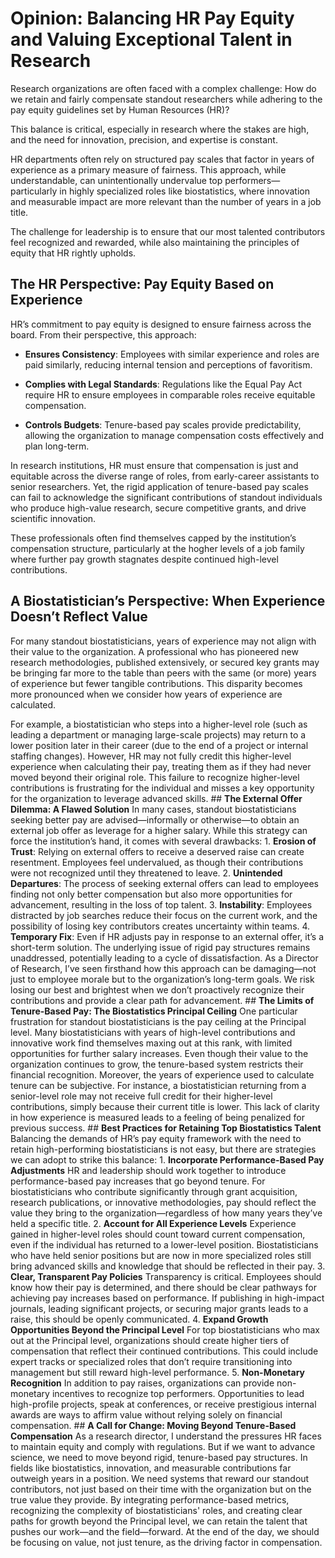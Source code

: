 # **Opinion: Balancing HR Pay Equity and Valuing Exceptional Talent in Research** 

Research organizations are often faced with a complex challenge: How do we retain and fairly compensate standout researchers while adhering to the pay equity guidelines set by Human Resources (HR)? 

This balance is critical, especially in research where the stakes are high, and the need for innovation, precision, and expertise is constant. 

HR departments often rely on structured pay scales that factor in years of experience as a primary measure of fairness. This approach, while understandable, can unintentionally undervalue top performers—particularly in highly specialized roles like biostatistics, where innovation and measurable impact are more relevant than the number of years in a job title. 

The challenge for leadership is to ensure that our most talented contributors feel recognized and rewarded, while also maintaining the principles of equity that HR rightly upholds. 

## **The HR Perspective: Pay Equity Based on Experience** 

HR’s commitment to pay equity is designed to ensure fairness across the board. From their perspective, this approach: 

- **Ensures Consistency**: Employees with similar experience and roles are paid similarly, reducing internal tension and perceptions of favoritism. 

- **Complies with Legal Standards**: Regulations like the Equal Pay Act require HR to ensure employees in comparable roles receive equitable compensation. 

- **Controls Budgets**: Tenure-based pay scales provide predictability, allowing the organization to manage compensation costs effectively and plan long-term. 

In research institutions, HR must ensure that compensation is just and equitable across the diverse range of roles, from early-career assistants to senior researchers. Yet, the rigid application of tenure-based pay scales can fail to acknowledge the significant contributions of standout individuals who produce high-value research, secure competitive grants, and drive scientific innovation. 

These professionals often find themselves capped by the institution’s compensation structure, particularly at the hogher levels of a job family where further pay growth stagnates despite continued high-level contributions. 

## **A Biostatistician’s Perspective: When Experience Doesn’t Reflect Value** 

For many standout biostatisticians, years of experience may not align with their value to the organization. A professional who has pioneered new research methodologies, published extensively, or secured key grants may be bringing far more to the table than peers with the same (or more) years of experience but fewer tangible contributions. This disparity becomes more pronounced when we consider how years of experience are calculated. 

For example, a biostatistician who steps into a higher-level role (such as leading a department or managing large-scale projects) may return to a lower position later in their career (due to the end of a project or internal staffing changes). However, HR may not fully credit this higher-level experience when calculating their pay, treating them as if they had never moved beyond their original role. This failure to recognize higher-level contributions is frustrating for the individual and misses a key opportunity for the organization to leverage advanced skills. ## **The External Offer Dilemma: A Flawed Solution** In many cases, standout biostatisticians seeking better pay are advised—informally or otherwise—to obtain an external job offer as leverage for a higher salary. While this strategy can force the institution’s hand, it comes with several drawbacks: 1. **Erosion of Trust**: Relying on external offers to receive a deserved raise can create resentment. Employees feel undervalued, as though their contributions were not recognized until they threatened to leave. 2. **Unintended Departures**: The process of seeking external offers can lead to employees finding not only better compensation but also more opportunities for advancement, resulting in the loss of top talent. 3. **Instability**: Employees distracted by job searches reduce their focus on the current work, and the possibility of losing key contributors creates uncertainty within teams. 4. **Temporary Fix**: Even if HR adjusts pay in response to an external offer, it’s a short-term solution. The underlying issue of rigid pay structures remains unaddressed, potentially leading to a cycle of dissatisfaction. As a Director of Research, I’ve seen firsthand how this approach can be damaging—not just to employee morale but to the organization’s long-term goals. We risk losing our best and brightest when we don’t proactively recognize their contributions and provide a clear path for advancement. ## **The Limits of Tenure-Based Pay: The Biostatistics Principal Ceiling** One particular frustration for standout biostatisticians is the pay ceiling at the Principal level. Many biostatisticians with years of high-level contributions and innovative work find themselves maxing out at this rank, with limited opportunities for further salary increases. Even though their value to the organization continues to grow, the tenure-based system restricts their financial recognition. Moreover, the years of experience used to calculate tenure can be subjective. For instance, a biostatistician returning from a senior-level role may not receive full credit for their higher-level contributions, simply because their current title is lower. This lack of clarity in how experience is measured leads to a feeling of being penalized for previous success. ## **Best Practices for Retaining Top Biostatistics Talent** Balancing the demands of HR’s pay equity framework with the need to retain high-performing biostatisticians is not easy, but there are strategies we can adopt to strike this balance: 1. **Incorporate Performance-Based Pay Adjustments** HR and leadership should work together to introduce performance-based pay increases that go beyond tenure. For biostatisticians who contribute significantly through grant acquisition, research publications, or innovative methodologies, pay should reflect the value they bring to the organization—regardless of how many years they’ve held a specific title. 2. **Account for All Experience Levels** Experience gained in higher-level roles should count toward current compensation, even if the individual has returned to a lower-level position. Biostatisticians who have held senior positions but are now in more specialized roles still bring advanced skills and knowledge that should be reflected in their pay. 3. **Clear, Transparent Pay Policies** Transparency is critical. Employees should know how their pay is determined, and there should be clear pathways for achieving pay increases based on performance. If publishing in high-impact journals, leading significant projects, or securing major grants leads to a raise, this should be openly communicated. 4. **Expand Growth Opportunities Beyond the Principal Level** For top biostatisticians who max out at the Principal level, organizations should create higher tiers of compensation that reflect their continued contributions. This could include expert tracks or specialized roles that don’t require transitioning into management but still reward high-level performance. 5. **Non-Monetary Recognition** In addition to pay raises, organizations can provide non-monetary incentives to recognize top performers. Opportunities to lead high-profile projects, speak at conferences, or receive prestigious internal awards are ways to affirm value without relying solely on financial compensation. ## **A Call for Change: Moving Beyond Tenure-Based Compensation** As a research director, I understand the pressures HR faces to maintain equity and comply with regulations. But if we want to advance science, we need to move beyond rigid, tenure-based pay structures. In fields like biostatistics, innovation, and measurable contributions far outweigh years in a position. We need systems that reward our standout contributors, not just based on their time with the organization but on the true value they provide. By integrating performance-based metrics, recognizing the complexity of biostatisticians' roles, and creating clear paths for growth beyond the Principal level, we can retain the talent that pushes our work—and the field—forward. At the end of the day, we should be focusing on value, not just tenure, as the driving factor in compensation.